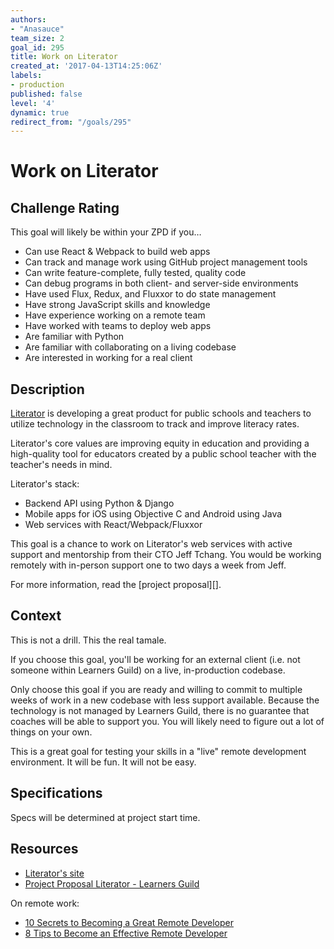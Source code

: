 ```yaml
---
authors:
- "Anasauce"
team_size: 2
goal_id: 295
title: Work on Literator
created_at: '2017-04-13T14:25:06Z'
labels:
- production
published: false
level: '4'
dynamic: true
redirect_from: "/goals/295"
---
```


# Work on Literator

## Challenge Rating

This goal will likely be within your ZPD if you…

- Can use React & Webpack to build web apps
- Can track and manage work using GitHub project management tools
- Can write feature-complete, fully tested, quality code
- Can debug programs in both client- and server-side environments
- Have used Flux, Redux, and Fluxxor to do state management
- Have strong JavaScript skills and knowledge
- Have experience working on a remote team
- Have worked with teams to deploy web apps
- Are familiar with Python
- Are familiar with collaborating on a living codebase
- Are interested in working for a real client

## Description

[Literator][] is developing a great product for public schools and teachers to utilize technology in the classroom to track and improve literacy rates.

Literator's core values are improving equity in education and providing a high-quality tool for educators created by a public school teacher with the teacher's needs in mind.

Literator's stack:

- Backend API using Python & Django
- Mobile apps for iOS using Objective C and Android using Java
- Web services with React/Webpack/Fluxxor

This goal is a chance to work on Literator's web services with active support and mentorship from their CTO Jeff Tchang. You would be working remotely with in-person support one to two days a week from Jeff.

For more information, read the [project proposal][].

## Context

This is not a drill. This the real tamale.

If you choose this goal, you'll be working for an external client (i.e. not someone within Learners Guild) on a live, in-production codebase.

Only choose this goal if you are ready and willing to commit to multiple weeks of work in a new codebase with less support available. Because the technology is not managed by Learners Guild, there is no guarantee that coaches will be able to support you. You will likely need to figure out a lot of things on your own.

This is a great goal for testing your skills in a "live" remote development environment. It will be fun. It will not be easy.

## Specifications

Specs will be determined at project start time.

## Resources

- [Literator's site][literator]
- [Project Proposal Literator - Learners Guild][project-proposal]

On remote work:

- [10 Secrets to Becoming a Great Remote Developer](https://x-team.com/blog/10-secrets-to-becoming-a-great-remote-developer/)
- [8 Tips to Become an Effective Remote Developer](https://www.codementor.io/learn-programming/8-tips-to-become-an-effective-remote-developer)

[literator]: http://www.literatorapp.com/
[project-proposal]: https://github.com/GuildCrafts/web-development-js/files/917811/DevelopmentProjectProposalLearnersGuild.pdf
